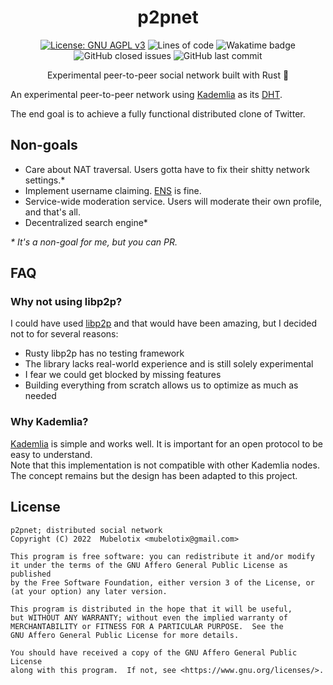 <h1 align="center">p2pnet</h1>

<p align="center">
    <a href="https://www.gnu.org/licenses/agpl-3.0"><img src="https://img.shields.io/badge/License-AGPL_v3-blue.svg" alt="License: GNU AGPL v3"></a>
    <img alt="Lines of code" src="https://img.shields.io/tokei/lines/github/Mubelotix/p2pnet">
    <img src="https://wakatime.com/badge/user/6a4c28c6-c833-460a-815e-15ce48b15c25/project/cf07aa0b-1f3c-42ff-a3c1-67a97f3a9ffa.svg" alt="Wakatime badge">
    <img alt="GitHub closed issues" src="https://img.shields.io/github/issues-closed-raw/Mubelotix/p2pnet?color=%23347d39">
    <img alt="GitHub last commit" src="https://img.shields.io/github/last-commit/Mubelotix/p2pnet?color=%23347d39">
</p>

<p align="center">Experimental peer-to-peer social network built with Rust 🦀</p>

An experimental peer-to-peer network using [Kademlia](https://en.wikipedia.org/wiki/Kademlia) as its [DHT](https://en.wikipedia.org/wiki/Distributed_hash_table).

The end goal is to achieve a fully functional distributed clone of Twitter.

## Non-goals

- Care about NAT traversal. Users gotta have to fix their shitty network settings.*
- Implement username claiming. [ENS](https://ens.domains/) is fine.
- Service-wide moderation service. Users will moderate their own profile, and that's all.
- Decentralized search engine*

_* It's a non-goal for me, but *you* can PR._

## FAQ

### Why not using libp2p?

I could have used [libp2p](https://libp2p.io/) and that would have been amazing, but I decided not to for several reasons:
- Rusty libp2p has no testing framework
- The library lacks real-world experience and is still solely experimental
- I fear we could get blocked by missing features
- Building everything from scratch allows us to optimize as much as needed

### Why Kademlia?

[Kademlia](https://en.wikipedia.org/wiki/Kademlia) is simple and works well.
It is important for an open protocol to be easy to understand.  
Note that this implementation is not compatible with other Kademlia nodes.
The concept remains but the design has been adapted to this project.

## License

    p2pnet; distributed social network
    Copyright (C) 2022  Mubelotix <mubelotix@gmail.com>

    This program is free software: you can redistribute it and/or modify
    it under the terms of the GNU Affero General Public License as published
    by the Free Software Foundation, either version 3 of the License, or
    (at your option) any later version.

    This program is distributed in the hope that it will be useful,
    but WITHOUT ANY WARRANTY; without even the implied warranty of
    MERCHANTABILITY or FITNESS FOR A PARTICULAR PURPOSE.  See the
    GNU Affero General Public License for more details.

    You should have received a copy of the GNU Affero General Public License
    along with this program.  If not, see <https://www.gnu.org/licenses/>.
